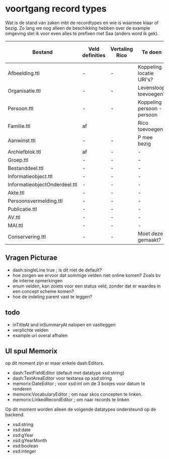 # voortgang record types

Wat is de stand van zaken mbt de recordtypes en wie is waarmee klaar of bezig.
Zo lang we nog alleen de beschikking hebben over de example omgeving stel ik voor even alles te prefixen met Saa (anders word ik gek).

| Bestand | Veld definities | Vertaling Rico | Te doen | Klaar voor Picturae
| ------- | --------------- | -------------- | ------- | --------
| Afbeelding.ttl  | - | - | Koppeling locatie URI's? | 
| Organisatie.ttl  | - | - | Levensloop toevoegen? | 
| Persoon.ttl  |  - | - | Koppeling persoon - persoon
| Familie.ttl  |  af |  | Rico toevoegen
| Aanwinst.ttl     | - | - | P mee bezig
| Archiefblok.ttl | af| - | - | ja
| Groep.ttl     | - | - | -
| Bestanddeel.ttl     | - | - | -
| Informatieobject.ttl     | - | - | -
| InformatieobjectOnderdeel.ttl     | - | - | -
| Akte.ttl     | - | - | -
| Persoonsvermelding.ttl     | - | - | -
| Publicatie.ttl     | - | - | -
| AV.ttl     | - | - | -
| MAI.ttl     | - | - | -
| Conservering.ttl     | - | - | Moet deze gemaakt?

## Vragen Picturae
* dash:singleLine  true ; is dit niet de default?
* hoe zorgen we ervoor dat sommige velden niet online komen? Zoals bv de interne opmerkingen
* enum velden, kan zoiets voor een status veld, zonder dat er waardes in een concept scheme komen?
* hoe de indeling parent vast te leggen?

## todo
* inTitleAt and inSummaryAt nalopen en vastleggen
* verplichte velden
* example uri overal afhalen


## UI spul Memorix

op dit moment zijn er maar enkele dash:Editors.
* dash:TextFieldEditor (default met datatype xsd:string)
* dash:TextAreaEditor voor textarea op xsd:string
* memorix:DateEditor ; voor xsd:int om de 3 boxjes voor datum te renderen
* memorix:VocabularyEditor ; om naar skos concepten te linken.
* memorix:LinkedRecordEditor ; om naar records te linken

Op dit moment worden alleen de volgende datatypes ondersteund op de backend.
* xsd:string
* xsd:date
* xsd:gYear
* xsd:gYearMonth
* xsd:boolean
* xsd:integer